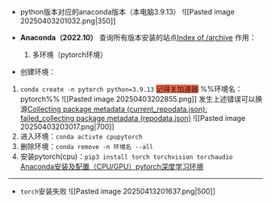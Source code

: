 
- python版本对应的anaconda版本（本电脑3.9.13）
![[Pasted image 20250403201032.png|350]]

- **Anaconda（2022.10）**
	查询所有版本安装的站点[Index of /archive](https://repo.anaconda.com/archive/)
	作用：
	1. 多环境（pytorch环境）
- 创建环境：
1. `conda create -n pytorch python=3.9.13`  <span style="background:#f2634a">记得关加速器</span>   %%环境名：pytorch%%
	![[Pasted image 20250403202855.png]]
	发生上述错误可以换源[Collecting package metadata (current_repodata.json): failed_collecting package metadata (repodata.json)](https://blog.csdn.net/laoxue123456/article/details/124371958)
	![[Pasted image 20250403203017.png|700]]
2. 进入环境：`conda activte cpupytorch`
3. 删除环境：`conda remove -n 环境名 --all`
4. 安装pytorch(cpu)：`pip3 install torch torchvision torchaudio`
[Anaconda安装及配置（CPU/GPU）pytorch深度学习环境](https://blog.csdn.net/m0_62627216/article/details/135473628)
---
- `torch`安装失败
![[Pasted image 20250413201637.png|500]]
